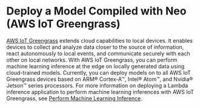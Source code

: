 # Deploy a Model Compiled with Neo \(AWS IoT Greengrass\)<a name="neo-deployment-greengrass"></a>

[AWS IoT Greengrass](https://docs.aws.amazon.com/greengrass/latest/developerguide/what-is-gg.html) extends cloud capabilities to local devices\. It enables devices to collect and analyze data closer to the source of information, react autonomously to local events, and communicate securely with each other on local networks\. With AWS IoT Greengrass, you can perform machine learning inference at the edge on locally generated data using cloud\-trained models\. Currently, you can deploy models on to all AWS IoT Greengrass devices based on ARM® Cortex\-A™, Intel® Atom™, and Nvidia® Jetson™ series processors\. For more information on deploying a Lambda inference application to perform machine learning inferences with AWS IoT Greengrass, see [Perform Machine Learning Inference](https://docs.aws.amazon.com/greengrass/latest/developerguide/ml-inference.html)\.
